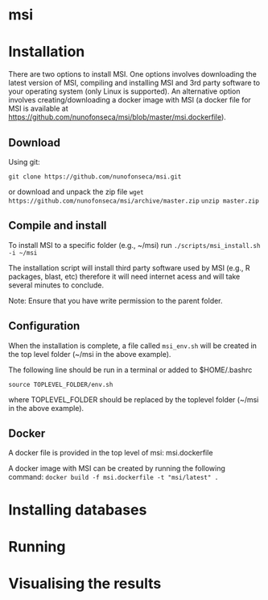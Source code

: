 # msi



# Installation

There are two options to install MSI. One options involves downloading the latest version of MSI, compiling and installing MSI and 3rd party software to your operating system (only Linux is supported). An alternative option involves creating/downloading a docker image with MSI (a docker file for MSI is available at https://github.com/nunofonseca/msi/blob/master/msi.dockerfile).

## Download

Using git:

`git clone https://github.com/nunofonseca/msi.git`

or download and unpack the zip file
`wget https://github.com/nunofonseca/msi/archive/master.zip`
`unzip master.zip`

## Compile and install

To install MSI to a specific folder (e.g., ~/msi) run
`./scripts/msi_install.sh -i ~/msi`

The installation script will install third party software used by MSI (e.g., R packages, blast, etc) therefore it will need internet acess and will take several minutes to conclude.

Note: Ensure that you have write permission to the parent folder.


## Configuration

When the installation is complete, a file called `msi_env.sh` will be created in the top level folder (~/msi in the above example).

The following line should be run in a terminal or added to $HOME/.bashrc

`source TOPLEVEL_FOLDER/env.sh`

where TOPLEVEL_FOLDER should be replaced by the toplevel folder (~/msi in the above example).

## Docker

A docker file is provided in the top level of msi: msi.dockerfile

A docker image with MSI can be created by running the following command:
`docker build -f msi.dockerfile -t "msi/latest" .`
 
 
# Installing databases


# Running


# Visualising the results
